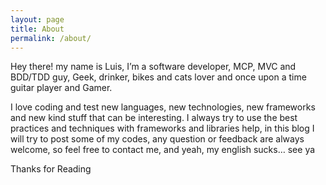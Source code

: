```yaml
---
layout: page
title: About
permalink: /about/
---
```


Hey there! my name is Luis, I’m a software developer, MCP, MVC and BDD/TDD guy, Geek, drinker, bikes and cats lover and once upon a time guitar player and Gamer.

I love coding and test new languages, new technologies, new frameworks and new kind stuff that can be interesting. I always try to use the best practices and techniques with frameworks and libraries help, in this blog I will try to post some of my codes, any question or feedback are always welcome, so feel free to contact me, and yeah, my english sucks…  see ya

Thanks for Reading

